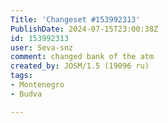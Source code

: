 ```yaml
---
Title: 'Changeset #153992313'
PublishDate: 2024-07-15T23:00:38Z
id: 153992313
user: Seva-snz
comment: changed bank of the atm
created_by: JOSM/1.5 (19096 ru)
tags:
- Montenegro
- Budva

---
```


